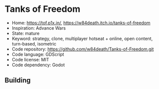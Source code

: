 # Tanks of Freedom

- Home: https://tof.p1x.in/, https://w84death.itch.io/tanks-of-freedom
- Inspiration: Advance Wars
- State: mature
- Keyword: strategy, clone, multiplayer hotseat + online, open content, turn-based, isometric
- Code repository: https://github.com/w84death/Tanks-of-Freedom.git
- Code language: GDScript
- Code license: MIT
- Code dependency: Godot

## Building
